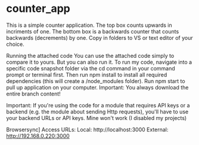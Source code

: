 # counter_app

This is a simple counter application.
The top box counts upwards in incriments of one.
The bottom box is a backwards counter that counts backwards (decrements) by one.
Copy in folders to VS or text editor of your choice.

Running the attached code
You can use the attached code simply to compare it to yours. But you can also run it.
To run my code, navigate into a specific code snapshot folder via the cd command in your command prompt or terminal first.
Then run npm install to install all required dependencies (this will create a /node_modules folder).
Run npm start to pull up application on your computer.
Important: You always download the entire branch content!

Important: If you're using the code for a module that requires API keys or a backend (e.g. the module about sending Http requests), you'll have to use your backend URLs or API keys. Mine won't work (I disabled my projects)

Browsersync] Access URLs:
Local: http://localhost:3000
External: http://192.168.0.220:3000
